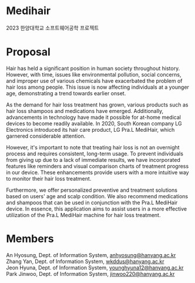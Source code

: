 # Medihair
2023 한양대학교 소프트웨어공학 프로젝트
# Proposal
Hair has held a significant position in human society throughout history. However, with time, issues like environmental pollution, social concerns, and improper use of various chemicals have exacerbated the problem of hair loss among people. This issue is now affecting individuals at a younger age, demonstrating a trend towards earlier onset.    

As the demand for hair loss treatment has grown, various products such as hair loss shampoos and medications have emerged. Additionally, advancements in technology have made it possible for at-home medical devices to become readily available. In 2020, South Korean company LG Electronics introduced its hair care product, LG Pra.L MediHair, which garnered considerable attention.

However, it's important to note that treating hair loss is not an overnight process and requires consistent, long-term usage. To prevent individuals from giving up due to a lack of immediate results, we have incorporated features like reminders and visual comparison charts of treatment progress in our device. These enhancements provide users with a more intuitive way to monitor their hair loss treatment.    

Furthermore, we offer personalized preventive and treatment solutions based on users' age and scalp condition. We also recommend medications and shampoos that can be used in conjunction with the Pra.L MediHair device. In essence, this application aims to assist users in a more effective utilization of the Pra.L MediHair machine for hair loss treatment.
# Members
An Hyosung, Dept. of Information System, anhyosung@hanyang.ac.kr    
Zhang Yan, Dept. of Information System, wkddus@hanyang.ac.kr     
Jeon Hyuna, Dept. of Information System, younghyuna12@hanyang.ac.kr    
Park Jinwoo, Dept. of Information System, jinwoo220@hanyang.ac.kr

